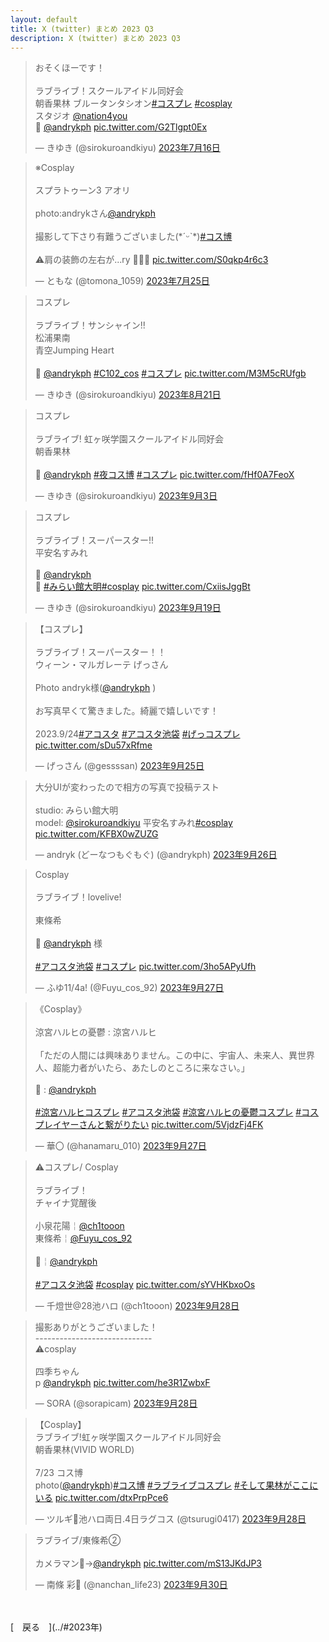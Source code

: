 ```yaml
---
layout: default
title: X (twitter) まとめ 2023 Q3
description: X (twitter) まとめ 2023 Q3
---
```


<script async src="https://platform.twitter.com/widgets.js" charset="utf-8"></script>

<blockquote class="twitter-tweet" data-lang="ja" data-dnt="true" data-theme="dark"><p lang="ja" dir="ltr">おそくほーです！<br><br>ラブライブ！スクールアイドル同好会<br>朝香果林 ブルータンタシオン<a href="https://twitter.com/hashtag/%E3%82%B3%E3%82%B9%E3%83%97%E3%83%AC?src=hash&amp;ref_src=twsrc%5Etfw">#コスプレ</a> <a href="https://twitter.com/hashtag/cosplay?src=hash&amp;ref_src=twsrc%5Etfw">#cosplay</a> <br>スタジオ <a href="https://twitter.com/nation4you?ref_src=twsrc%5Etfw">@nation4you</a> <br>📸 <a href="https://twitter.com/andrykph?ref_src=twsrc%5Etfw">@andrykph</a> <a href="https://t.co/G2Tlgpt0Ex">pic.twitter.com/G2Tlgpt0Ex</a></p>&mdash; きゆき (@sirokuroandkiyu) <a href="https://twitter.com/sirokuroandkiyu/status/1680540021441404928?ref_src=twsrc%5Etfw">2023年7月16日</a></blockquote>

<blockquote class="twitter-tweet" data-lang="ja" data-dnt="true" data-theme="dark"><p lang="ja" dir="ltr">※Cosplay<br><br>スプラトゥーン3 アオリ<br><br>photo:andrykさん<a href="https://twitter.com/andrykph?ref_src=twsrc%5Etfw">@andrykph</a><br><br>撮影して下さり有難うございました(*ˊᵕˋ*)<a href="https://twitter.com/hashtag/%E3%82%B3%E3%82%B9%E5%8D%9A?src=hash&amp;ref_src=twsrc%5Etfw">#コス博</a><br><br>⚠肩の装飾の左右が...ry 🙇‍♂️💦 <a href="https://t.co/S0qkp4r6c3">pic.twitter.com/S0qkp4r6c3</a></p>&mdash; ともな (@tomona_1059) <a href="https://twitter.com/tomona_1059/status/1683805660339904513?ref_src=twsrc%5Etfw">2023年7月25日</a></blockquote>

<blockquote class="twitter-tweet" data-lang="ja" data-dnt="true" data-theme="dark"><p lang="ja" dir="ltr">コスプレ<br><br>ラブライブ！サンシャイン!!<br>松浦果南<br>青空Jumping Heart<br><br>📸 <a href="https://twitter.com/andrykph?ref_src=twsrc%5Etfw">@andrykph</a> <a href="https://twitter.com/hashtag/C102_cos?src=hash&amp;ref_src=twsrc%5Etfw">#C102_cos</a> <a href="https://twitter.com/hashtag/%E3%82%B3%E3%82%B9%E3%83%97%E3%83%AC?src=hash&amp;ref_src=twsrc%5Etfw">#コスプレ</a> <a href="https://t.co/M3M5cRUfgb">pic.twitter.com/M3M5cRUfgb</a></p>&mdash; きゆき (@sirokuroandkiyu) <a href="https://twitter.com/sirokuroandkiyu/status/1693584329946132703?ref_src=twsrc%5Etfw">2023年8月21日</a></blockquote>

<blockquote class="twitter-tweet" data-lang="ja" data-dnt="true" data-theme="dark"><p lang="ja" dir="ltr">コスプレ<br><br>ラブライブ! 虹ヶ咲学園スクールアイドル同好会<br>朝香果林<br><br>📸 <a href="https://twitter.com/andrykph?ref_src=twsrc%5Etfw">@andrykph</a> <a href="https://twitter.com/hashtag/%E5%A4%9C%E3%82%B3%E3%82%B9%E5%8D%9A?src=hash&amp;ref_src=twsrc%5Etfw">#夜コス博</a> <a href="https://twitter.com/hashtag/%E3%82%B3%E3%82%B9%E3%83%97%E3%83%AC?src=hash&amp;ref_src=twsrc%5Etfw">#コスプレ</a> <a href="https://t.co/fHf0A7FeoX">pic.twitter.com/fHf0A7FeoX</a></p>&mdash; きゆき (@sirokuroandkiyu) <a href="https://twitter.com/sirokuroandkiyu/status/1698289157041492062?ref_src=twsrc%5Etfw">2023年9月3日</a></blockquote>

<blockquote class="twitter-tweet" data-lang="ja" data-dnt="true" data-theme="dark"><p lang="ja" dir="ltr">コスプレ<br><br>ラブライブ！スーパースター!!<br>平安名すみれ<br><br>📸 <a href="https://twitter.com/andrykph?ref_src=twsrc%5Etfw">@andrykph</a><br>📍 <a href="https://twitter.com/hashtag/%E3%81%BF%E3%82%89%E3%81%84%E9%A4%A8%E5%A4%A7%E6%98%8E?src=hash&amp;ref_src=twsrc%5Etfw">#みらい館大明</a><a href="https://twitter.com/hashtag/cosplay?src=hash&amp;ref_src=twsrc%5Etfw">#cosplay</a> <a href="https://t.co/CxiisJggBt">pic.twitter.com/CxiisJggBt</a></p>&mdash; きゆき (@sirokuroandkiyu) <a href="https://twitter.com/sirokuroandkiyu/status/1704104430344487403?ref_src=twsrc%5Etfw">2023年9月19日</a></blockquote>

<blockquote class="twitter-tweet" data-lang="ja" data-dnt="true" data-theme="dark"><p lang="ja" dir="ltr">【コスプレ】<br><br>ラブライブ！スーパースター！！<br>ウィーン・マルガレーテ げっさん<br><br>Photo andryk様(<a href="https://twitter.com/andrykph?ref_src=twsrc%5Etfw">@andrykph</a> )<br><br>お写真早くて驚きました。綺麗で嬉しいです！<br><br>2023.9/24<a href="https://twitter.com/hashtag/%E3%82%A2%E3%82%B3%E3%82%B9%E3%82%BF?src=hash&amp;ref_src=twsrc%5Etfw">#アコスタ</a> <a href="https://twitter.com/hashtag/%E3%82%A2%E3%82%B3%E3%82%B9%E3%82%BF%E6%B1%A0%E8%A2%8B?src=hash&amp;ref_src=twsrc%5Etfw">#アコスタ池袋</a> <a href="https://twitter.com/hashtag/%E3%81%92%E3%81%A3%E3%82%B3%E3%82%B9%E3%83%97%E3%83%AC?src=hash&amp;ref_src=twsrc%5Etfw">#げっコスプレ</a> <a href="https://t.co/sDu57xRfme">pic.twitter.com/sDu57xRfme</a></p>&mdash; げっさん (@gessssan) <a href="https://twitter.com/gessssan/status/1706135369669087325?ref_src=twsrc%5Etfw">2023年9月25日</a></blockquote>

<blockquote class="twitter-tweet" data-lang="ja" data-dnt="true" data-theme="dark"><p lang="ja" dir="ltr">大分UIが変わったので相方の写真で投稿テスト<br><br>studio: みらい館大明<br>model: <a href="https://twitter.com/sirokuroandkiyu?ref_src=twsrc%5Etfw">@sirokuroandkiyu</a> 平安名すみれ<a href="https://twitter.com/hashtag/cosplay?src=hash&amp;ref_src=twsrc%5Etfw">#cosplay</a> <a href="https://t.co/KFBX0wZUZG">pic.twitter.com/KFBX0wZUZG</a></p>&mdash; andryk (どーなつもぐもぐ) (@andrykph) <a href="https://twitter.com/andrykph/status/1706599963961245849?ref_src=twsrc%5Etfw">2023年9月26日</a></blockquote>

<blockquote class="twitter-tweet" data-lang="ja" data-dnt="true" data-theme="dark"><p lang="ja" dir="ltr">Cosplay<br><br>ラブライブ！lovelive!<br><br>東條希 <br><br>📸 <a href="https://twitter.com/andrykph?ref_src=twsrc%5Etfw">@andrykph</a> 様<br><br> <a href="https://twitter.com/hashtag/%E3%82%A2%E3%82%B3%E3%82%B9%E3%82%BF%E6%B1%A0%E8%A2%8B?src=hash&amp;ref_src=twsrc%5Etfw">#アコスタ池袋</a> <a href="https://twitter.com/hashtag/%E3%82%B3%E3%82%B9%E3%83%97%E3%83%AC?src=hash&amp;ref_src=twsrc%5Etfw">#コスプレ</a> <a href="https://t.co/3ho5APyUfh">pic.twitter.com/3ho5APyUfh</a></p>&mdash; ふゆ11/4a! (@Fuyu_cos_92) <a href="https://twitter.com/Fuyu_cos_92/status/1706897825605533817?ref_src=twsrc%5Etfw">2023年9月27日</a></blockquote>

<blockquote class="twitter-tweet" data-lang="ja" data-dnt="true" data-theme="dark"><p lang="ja" dir="ltr">《Cosplay》<br><br>涼宮ハルヒの憂鬱 : 涼宮ハルヒ<br><br>「ただの人間には興味ありません。この中に、宇宙人、未来人、異世界人、超能力者がいたら、あたしのところに来なさい。」<br><br>📸 : <a href="https://twitter.com/andrykph?ref_src=twsrc%5Etfw">@andrykph</a> <br><br> <a href="https://twitter.com/hashtag/%E6%B6%BC%E5%AE%AE%E3%83%8F%E3%83%AB%E3%83%92%E3%82%B3%E3%82%B9%E3%83%97%E3%83%AC?src=hash&amp;ref_src=twsrc%5Etfw">#涼宮ハルヒコスプレ</a> <a href="https://twitter.com/hashtag/%E3%82%A2%E3%82%B3%E3%82%B9%E3%82%BF%E6%B1%A0%E8%A2%8B?src=hash&amp;ref_src=twsrc%5Etfw">#アコスタ池袋</a> <a href="https://twitter.com/hashtag/%E6%B6%BC%E5%AE%AE%E3%83%8F%E3%83%AB%E3%83%92%E3%81%AE%E6%86%82%E9%AC%B1%E3%82%B3%E3%82%B9%E3%83%97%E3%83%AC?src=hash&amp;ref_src=twsrc%5Etfw">#涼宮ハルヒの憂鬱コスプレ</a> <a href="https://twitter.com/hashtag/%E3%82%B3%E3%82%B9%E3%83%97%E3%83%AC%E3%82%A4%E3%83%A4%E3%83%BC%E3%81%95%E3%82%93%E3%81%A8%E7%B9%8B%E3%81%8C%E3%82%8A%E3%81%9F%E3%81%84?src=hash&amp;ref_src=twsrc%5Etfw">#コスプレイヤーさんと繋がりたい</a> <a href="https://t.co/5VjdzFj4FK">pic.twitter.com/5VjdzFj4FK</a></p>&mdash; 華〇 (@hanamaru_010) <a href="https://twitter.com/hanamaru_010/status/1707008595865600433?ref_src=twsrc%5Etfw">2023年9月27日</a></blockquote>

<blockquote class="twitter-tweet" data-lang="ja" data-dnt="true" data-theme="dark"><p lang="ja" dir="ltr">⚠コスプレ/ Cosplay<br><br>ラブライブ！<br>チャイナ覚醒後<br><br>小泉花陽￤<a href="https://twitter.com/ch1tooon?ref_src=twsrc%5Etfw">@ch1tooon</a> <br>東條希￤<a href="https://twitter.com/Fuyu_cos_92?ref_src=twsrc%5Etfw">@Fuyu_cos_92</a> <br><br>📸￤<a href="https://twitter.com/andrykph?ref_src=twsrc%5Etfw">@andrykph</a> <br><br> <a href="https://twitter.com/hashtag/%E3%82%A2%E3%82%B3%E3%82%B9%E3%82%BF%E6%B1%A0%E8%A2%8B?src=hash&amp;ref_src=twsrc%5Etfw">#アコスタ池袋</a> <a href="https://twitter.com/hashtag/cosplay?src=hash&amp;ref_src=twsrc%5Etfw">#cosplay</a> <a href="https://t.co/sYVHKbxoOs">pic.twitter.com/sYVHKbxoOs</a></p>&mdash; 千燈世@28池ハロ (@ch1tooon) <a href="https://twitter.com/ch1tooon/status/1707326956726034840?ref_src=twsrc%5Etfw">2023年9月28日</a></blockquote>

<blockquote class="twitter-tweet" data-lang="ja" data-dnt="true" data-theme="dark"><p lang="ja" dir="ltr">撮影ありがとうございました！<br>-----------------------------<br>⚠︎cosplay <br><br>四季ちゃん<br>p <a href="https://twitter.com/andrykph?ref_src=twsrc%5Etfw">@andrykph</a> <a href="https://t.co/he3R1ZwbxF">pic.twitter.com/he3R1ZwbxF</a></p>&mdash; SORA (@sorapicam) <a href="https://twitter.com/sorapicam/status/1707369889902866739?ref_src=twsrc%5Etfw">2023年9月28日</a></blockquote>

<blockquote class="twitter-tweet" data-lang="ja" data-dnt="true" data-theme="dark"><p lang="ja" dir="ltr">【Cosplay】<br>ラブライブ!虹ヶ咲学園スクールアイドル同好会<br>朝香果林(VIVID WORLD)<br><br>7/23 コス博<br>photo(<a href="https://twitter.com/andrykph?ref_src=twsrc%5Etfw">@andrykph</a>)<a href="https://twitter.com/hashtag/%E3%82%B3%E3%82%B9%E5%8D%9A?src=hash&amp;ref_src=twsrc%5Etfw">#コス博</a> <a href="https://twitter.com/hashtag/%E3%83%A9%E3%83%96%E3%83%A9%E3%82%A4%E3%83%96%E3%82%B3%E3%82%B9%E3%83%97%E3%83%AC?src=hash&amp;ref_src=twsrc%5Etfw">#ラブライブコスプレ</a> <a href="https://twitter.com/hashtag/%E3%81%9D%E3%81%97%E3%81%A6%E6%9E%9C%E6%9E%97%E3%81%8C%E3%81%93%E3%81%93%E3%81%AB%E3%81%84%E3%82%8B?src=hash&amp;ref_src=twsrc%5Etfw">#そして果林がここにいる</a> <a href="https://t.co/dtxPrpPce6">pic.twitter.com/dtxPrpPce6</a></p>&mdash; ツルギ🌟池ハロ両日.4日ラグコス (@tsurugi0417) <a href="https://twitter.com/tsurugi0417/status/1707340368499683405?ref_src=twsrc%5Etfw">2023年9月28日</a></blockquote>

<blockquote class="twitter-tweet" data-lang="ja" data-dnt="true" data-theme="dark"><p lang="ja" dir="ltr">ラブライブ/東條希②<br><br>カメラマン📸→<a href="https://twitter.com/andrykph?ref_src=twsrc%5Etfw">@andrykph</a> <a href="https://t.co/mS13JKdJP3">pic.twitter.com/mS13JKdJP3</a></p>&mdash; 南條 彩🫧 (@nanchan_life23) <a href="https://twitter.com/nanchan_life23/status/1708011136195657856?ref_src=twsrc%5Etfw">2023年9月30日</a></blockquote>

<br>
<br>
[&emsp;戻る&emsp;](../#2023年)
